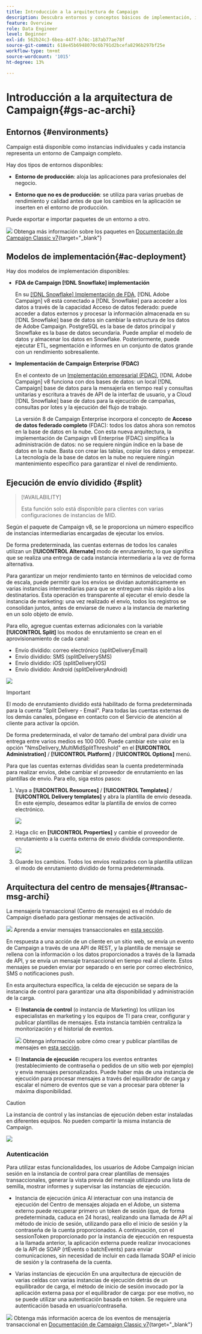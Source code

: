 ```yaml
---
title: Introducción a la arquitectura de Campaign
description: Descubra entornos y conceptos básicos de implementación, incluido cómo informar sobre un entorno de campaña.
feature: Overview
role: Data Engineer
level: Beginner
exl-id: 562b24c3-6bea-447f-b74c-187ab77ae78f
source-git-commit: 618e45b6948070c6b791d2bcefa8296b297bf25e
workflow-type: tm+mt
source-wordcount: '1015'
ht-degree: 13%

---
```


# Introducción a la arquitectura de Campaign{#gs-ac-archi}

## Entornos {#environments}

Campaign está disponible como instancias individuales y cada instancia representa un entorno de Campaign completo.

Hay dos tipos de entornos disponibles:

* **Entorno de producción**: aloja las aplicaciones para profesionales del negocio.

* **Entorno que no es de producción**: se utiliza para varias pruebas de rendimiento y calidad antes de que los cambios en la aplicación se inserten en el entorno de producción.

Puede exportar e importar paquetes de un entorno a otro.

![](../assets/do-not-localize/book.png) Obtenga más información sobre los paquetes en [Documentación de Campaign Classic v7](https://experienceleague.adobe.com/docs/campaign-classic/using/getting-started/administration-basics/working-with-data-packages.html){target="_blank"}

## Modelos de implementación{#ac-deployment}

Hay dos modelos de implementación disponibles:

* **FDA de Campaign [!DNL Snowflake] implementación**

   En su [[!DNL Snowflake] Implementación de FDA](fda-deployment.md), [!DNL Adobe Campaign] v8 está conectado a [!DNL Snowflake] para acceder a los datos a través de la capacidad Acceso de datos federado: puede acceder a datos externos y procesar la información almacenada en su [!DNL Snowflake] base de datos sin cambiar la estructura de los datos de Adobe Campaign. PostgreSQL es la base de datos principal y Snowflake es la base de datos secundaria. Puede ampliar el modelo de datos y almacenar los datos en Snowflake. Posteriormente, puede ejecutar ETL, segmentación e informes en un conjunto de datos grande con un rendimiento sobresaliente.

* **Implementación de Campaign Enterprise (FDAC)**

   En el contexto de un [Implementación empresarial (FDAC)](enterprise-deployment.md), [!DNL Adobe Campaign] v8 funciona con dos bases de datos: un local [!DNL Campaign] base de datos para la mensajería en tiempo real y consultas unitarias y escritura a través de API de la interfaz de usuario, y a Cloud [!DNL Snowflake] base de datos para la ejecución de campañas, consultas por lotes y la ejecución del flujo de trabajo.

   La versión 8 de Campaign Enterprise incorpora el concepto de **Acceso de datos federado completo** (FDAC): todos los datos ahora son remotos en la base de datos en la nube. Con esta nueva arquitectura, la implementación de Campaign v8 Enterprise (FDAC) simplifica la administración de datos: no se requiere ningún índice en la base de datos en la nube. Basta con crear las tablas, copiar los datos y empezar. La tecnología de la base de datos en la nube no requiere ningún mantenimiento específico para garantizar el nivel de rendimiento.

## Ejecución de envío dividido {#split}

>[!AVAILABILITY]
>
>Esta función solo está disponible para clientes con varias configuraciones de instancias de MID.

Según el paquete de Campaign v8, se le proporciona un número específico de instancias intermediarias encargadas de ejecutar los envíos.

De forma predeterminada, las cuentas externas de todos los canales utilizan un **[!UICONTROL Alternate]** modo de enrutamiento, lo que significa que se realiza una entrega de cada instancia intermediaria a la vez de forma alternativa.

Para garantizar un mejor rendimiento tanto en términos de velocidad como de escala, puede permitir que los envíos se dividan automáticamente en varias instancias intermediarias para que se entreguen más rápido a los destinatarios. Esta operación es transparente al ejecutar el envío desde la instancia de marketing: una vez realizado el envío, todos los registros se consolidan juntos, antes de enviarse de nuevo a la instancia de marketing en un solo objeto de envío.

Para ello, agregue cuentas externas adicionales con la variable **[!UICONTROL Split]** los modos de enrutamiento se crean en el aprovisionamiento de cada canal:

* Envío dividido: correo electrónico (splitDeliveryEmail)
* Envío dividido: SMS (splitDeliverySMS)
* Envío dividido: iOS (splitDeliveryIOS)
* Envío dividido: Android (splitDeliveryAndroid)

![](assets/splitted-delivery.png)

>[!IMPORTANT]
>
>El modo de enrutamiento dividido está habilitado de forma predeterminada para la cuenta &quot;Split Delivery - Email&quot;. Para todas las cuentas externas de los demás canales, póngase en contacto con el Servicio de atención al cliente para activar la opción.
>
>De forma predeterminada, el valor de tamaño del umbral para dividir una entrega entre varios medios es 100 000. Puede cambiar este valor en la opción &quot;NmsDelivery_MultiMidSplitThreshold&quot; en el **[!UICONTROL Administration]** / **[!UICONTROL Platform]** / **[!UICONTROL Options]** menú.

Para que las cuentas externas divididas sean la cuenta predeterminada para realizar envíos, debe cambiar el proveedor de enrutamiento en las plantillas de envío. Para ello, siga estos pasos:

1. Vaya a **[!UICONTROL Resources]** / **[!UICONTROL Templates]** / **[!UICONTROL Delivery templates]** y abra la plantilla de envío deseada. En este ejemplo, deseamos editar la plantilla de envíos de correo electrónico.

   ![](assets/split-default-list.png)

1. Haga clic en **[!UICONTROL Properties]** y cambie el proveedor de enrutamiento a la cuenta externa de envío dividida correspondiente.

   ![](assets/split-default-delivery.png)

1. Guarde los cambios. Todos los envíos realizados con la plantilla utilizan el modo de enrutamiento dividido de forma predeterminada.

<!--In addition, you can select split external accounts as the default routing provider for all future delivery templates. To do this, change the value of the **[!UICONTROL xtkoption NmsBroadcast_DefaultProvider]** option to the name of the split account.

![](assets/split-default-options.png) -->

## Arquitectura del centro de mensajes{#transac-msg-archi}

La mensajería transaccional (Centro de mensajes) es el módulo de Campaign diseñado para gestionar mensajes de activación.

![](../assets/do-not-localize/glass.png) Aprenda a enviar mensajes transaccionales en [esta sección](../send/transactional.md).

En respuesta a una acción de un cliente en un sitio web, se envía un evento de Campaign a través de una API de REST, y la plantilla de mensaje se rellena con la información o los datos proporcionados a través de la llamada de API, y se envía un mensaje transaccional en tiempo real al cliente. Estos mensajes se pueden enviar por separado o en serie por correo electrónico, SMS o notificaciones push.

En esta arquitectura específica, la celda de ejecución se separa de la instancia de control para garantizar una alta disponibilidad y administración de la carga.

* El **Instancia de control** (o instancia de Marketing) los utilizan los especialistas en marketing y los equipos de TI para crear, configurar y publicar plantillas de mensajes. Esta instancia también centraliza la monitorización y el historial de eventos.

   ![](../assets/do-not-localize/glass.png) Obtenga información sobre cómo crear y publicar plantillas de mensajes en [esta sección](../send/transactional.md).

* El **Instancia de ejecución** recupera los eventos entrantes (restablecimiento de contraseña o pedidos de un sitio web por ejemplo) y envía mensajes personalizados. Puede haber más de una instancia de ejecución para procesar mensajes a través del equilibrador de carga y escalar el número de eventos que se van a procesar para obtener la máxima disponibilidad.

>[!CAUTION]
>
>La instancia de control y las instancias de ejecución deben estar instaladas en diferentes equipos. No pueden compartir la misma instancia de Campaign.

![](assets/messagecenter_diagram.png)

### Autenticación

Para utilizar estas funcionalidades, los usuarios de Adobe Campaign inician sesión en la instancia de control para crear plantillas de mensajes transaccionales, generar la vista previa del mensaje utilizando una lista de semilla, mostrar informes y supervisar las instancias de ejecución.

* Instancia de ejecución única Al interactuar con una instancia de ejecución del Centro de mensajes alojada en el Adobe, un sistema externo puede recuperar primero un token de sesión (que, de forma predeterminada, caduca en 24 horas), realizando una llamada de API al método de inicio de sesión, utilizando para ello el inicio de sesión y la contraseña de la cuenta proporcionados.
A continuación, con el sessionToken proporcionado por la instancia de ejecución en respuesta a la llamada anterior, la aplicación externa puede realizar invocaciones de la API de SOAP (rtEvents o batchEvents) para enviar comunicaciones, sin necesidad de incluir en cada llamada SOAP el inicio de sesión y la contraseña de la cuenta.

* Varias instancias de ejecución En una arquitectura de ejecución de varias celdas con varias instancias de ejecución detrás de un equilibrador de carga, el método de inicio de sesión invocado por la aplicación externa pasa por el equilibrador de carga: por ese motivo, no se puede utilizar una autenticación basada en token. Se requiere una autenticación basada en usuario/contraseña.

![](../assets/do-not-localize/book.png) Obtenga más información acerca de los eventos de mensajería transaccional en [Documentación de Campaign Classic v7](https://experienceleague.adobe.com/docs/campaign-classic/using/transactional-messaging/processing/event-description.html#about-transactional-messaging-datamodel){target="_blank"}
